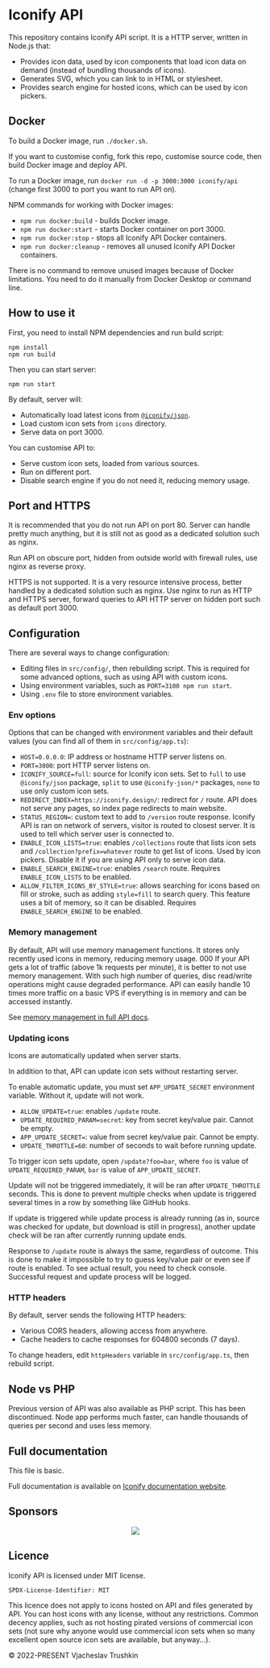 # Iconify API

This repository contains Iconify API script. It is a HTTP server, written in Node.js that:

-   Provides icon data, used by icon components that load icon data on demand (instead of bundling thousands of icons).
-   Generates SVG, which you can link to in HTML or stylesheet.
-   Provides search engine for hosted icons, which can be used by icon pickers.

## Docker

To build a Docker image, run `./docker.sh`.

If you want to customise config, fork this repo, customise source code, then build Docker image and deploy API.

To run a Docker image, run `docker run -d -p 3000:3000 iconify/api` (change first 3000 to port you want to run API on).

NPM commands for working with Docker images:

-   `npm run docker:build` - builds Docker image.
-   `npm run docker:start` - starts Docker container on port 3000.
-   `npm run docker:stop` - stops all Iconify API Docker containers.
-   `npm run docker:cleanup` - removes all unused Iconify API Docker containers.

There is no command to remove unused images because of Docker limitations. You need to do it manually from Docker Desktop or command line.

## How to use it

First, you need to install NPM dependencies and run build script:

```
npm install
npm run build
```

Then you can start server:

```
npm run start
```

By default, server will:

-   Automatically load latest icons from [`@iconify/json`](https://github.com/iconify/icon-sets).
-   Load custom icon sets from `icons` directory.
-   Serve data on port 3000.

You can customise API to:

-   Serve custom icon sets, loaded from various sources.
-   Run on different port.
-   Disable search engine if you do not need it, reducing memory usage.

## Port and HTTPS

It is recommended that you do not run API on port 80. Server can handle pretty much anything, but it is still not as good as a dedicated solution such as nginx.

Run API on obscure port, hidden from outside world with firewall rules, use nginx as reverse proxy.

HTTPS is not supported. It is a very resource intensive process, better handled by a dedicated solution such as nginx. Use nginx to run as HTTP and HTTPS server, forward queries to API HTTP server on hidden port such as default port 3000.

## Configuration

There are several ways to change configuration:

-   Editing files in `src/config/`, then rebuilding script. This is required for some advanced options, such as using API with custom icons.
-   Using environment variables, such as `PORT=3100 npm run start`.
-   Using `.env` file to store environment variables.

### Env options

Options that can be changed with environment variables and their default values (you can find all of them in `src/config/app.ts`):

-   `HOST=0.0.0.0`: IP address or hostname HTTP server listens on.
-   `PORT=3000`: port HTTP server listens on.
-   `ICONIFY_SOURCE=full`: source for Iconify icon sets. Set to `full` to use `@iconify/json` package, `split` to use `@iconify-json/*` packages, `none` to use only custom icon sets.
-   `REDIRECT_INDEX=https://iconify.design/`: redirect for `/` route. API does not serve any pages, so index page redirects to main website.
-   `STATUS_REGION=`: custom text to add to `/version` route response. Iconify API is ran on network of servers, visitor is routed to closest server. It is used to tell which server user is connected to.
-   `ENABLE_ICON_LISTS=true`: enables `/collections` route that lists icon sets and `/collection?prefix=whatever` route to get list of icons. Used by icon pickers. Disable it if you are using API only to serve icon data.
-   `ENABLE_SEARCH_ENGINE=true`: enables `/search` route. Requires `ENABLE_ICON_LISTS` to be enabled.
-   `ALLOW_FILTER_ICONS_BY_STYLE=true`: allows searching for icons based on fill or stroke, such as adding `style=fill` to search query. This feature uses a bit of memory, so it can be disabled. Requires `ENABLE_SEARCH_ENGINE` to be enabled.

### Memory management

By default, API will use memory management functions. It stores only recently used icons in memory, reducing memory usage.
000
If your API gets a lot of traffic (above 1k requests per minute), it is better to not use memory management. With such high number of queries, disc read/write operations might cause degraded performance. API can easily handle 10 times more traffic on a basic VPS if everything is in memory and can be accessed instantly.

See [memory management in full API docs](https://iconify.design/docs/api/hosting-js/config.html).

### Updating icons

Icons are automatically updated when server starts.

In addition to that, API can update icon sets without restarting server.

To enable automatic update, you must set `APP_UPDATE_SECRET` environment variable. Without it, update will not work.

-   `ALLOW_UPDATE=true`: enables `/update` route.
-   `UPDATE_REQUIRED_PARAM=secret`: key from secret key/value pair. Cannot be empty.
-   `APP_UPDATE_SECRET=`: value from secret key/value pair. Cannot be empty.
-   `UPDATE_THROTTLE=60`: number of seconds to wait before running update.

To trigger icon sets update, open `/update?foo=bar`, where `foo` is value of `UPDATE_REQUIRED_PARAM`, `bar` is value of `APP_UPDATE_SECRET`.

Update will not be triggered immediately, it will be ran after `UPDATE_THROTTLE` seconds. This is done to prevent multiple checks when update is triggered several times in a row by something like GitHub hooks.

If update is triggered while update process is already running (as in, source was checked for update, but download is still in progress), another update check will be ran after currently running update ends.

Response to `/update` route is always the same, regardless of outcome. This is done to make it impossible to try to guess key/value pair or even see if route is enabled. To see actual result, you need to check console. Successful request and update process will be logged.

### HTTP headers

By default, server sends the following HTTP headers:

-   Various CORS headers, allowing access from anywhere.
-   Cache headers to cache responses for 604800 seconds (7 days).

To change headers, edit `httpHeaders` variable in `src/config/app.ts`, then rebuild script.

## Node vs PHP

Previous version of API was also available as PHP script. This has been discontinued. Node app performs much faster, can handle thousands of queries per second and uses less memory.

## Full documentation

This file is basic.

Full documentation is available on [Iconify documentation website](https://iconify.design/docs/api/).

## Sponsors

<p align="center">
  <a href="https://github.com/sponsors/cyberalien">
    <img src='https://cyberalien.github.io/static/sponsors.svg'/>
  </a>
</p>

## Licence

Iconify API is licensed under MIT license.

`SPDX-License-Identifier: MIT`

This licence does not apply to icons hosted on API and files generated by API. You can host icons with any license, without any restrictions. Common decency applies, such as not hosting pirated versions of commercial icon sets (not sure why anyone would use commercial icon sets when so many excellent open source icon sets are available, but anyway...).

© 2022-PRESENT Vjacheslav Trushkin
